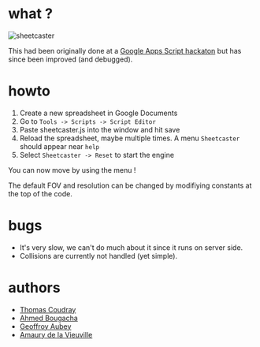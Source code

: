 # what ?


![sheetcaster](https://github.com/scarunkk/sheetcaster/raw/master/example.png)

This had been originally done at a [Google Apps Script hackaton](http://apps-dev-tour.appspot.com/) but has since been improved (and debugged).

# howto

1.  Create a new spreadsheet in Google Documents
2.  Go to `Tools -> Scripts -> Script Editor`
3.  Paste sheetcaster.js into the window and hit save
4.  Reload the spreadsheet, maybe multiple times. A menu `Sheetcaster` should appear near `help`
5.  Select `Sheetcaster -> Reset` to start the engine

You can now move by using the menu !

The default FOV and resolution can be changed by modifiying constants at the top of the code.

# bugs

-   It's very slow, we can't do much about it since it runs on server side.
-   Collisions are currently not handled (yet simple).

# authors

-   [Thomas Coudray](http://github.com/amanone)
-   [Ahmed Bougacha](http://github.com/qikon)
-   [Geoffroy Aubey](http://github.com/wotan)
-   [Amaury de la Vieuville](http://github.com/scarunkk)
